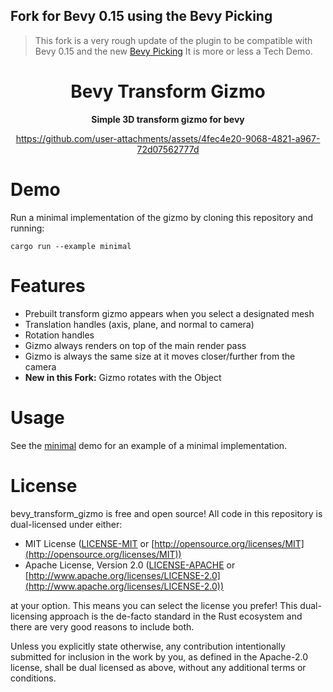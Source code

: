
## Fork for Bevy 0.15 using the Bevy Picking
> This fork is a very rough update of the plugin to be compatible with Bevy 0.15 and the new [Bevy Picking](https://docs.rs/bevy/latest/bevy/picking/index.html) 
It is more or less a Tech Demo.


<div align="center">
    
# Bevy Transform Gizmo


**Simple 3D transform gizmo for bevy**

https://github.com/user-attachments/assets/4fec4e20-9068-4821-a967-72d07562777d


</div>


# Demo

Run a minimal implementation of the gizmo by cloning this repository and running:

```shell
cargo run --example minimal
```

# Features

* Prebuilt transform gizmo appears when you select a designated mesh
* Translation handles (axis, plane, and normal to camera)
* Rotation handles
* Gizmo always renders on top of the main render pass
* Gizmo is always the same size at it moves closer/further from the camera
* **New in this Fork:** Gizmo rotates with the Object

# Usage

See the [minimal](examples/minimal.rs) demo for an example of a minimal implementation.

# License

bevy_transform_gizmo is free and open source! All code in this repository is dual-licensed under either:

* MIT License ([LICENSE-MIT](LICENSE-MIT) or [http://opensource.org/licenses/MIT](http://opensource.org/licenses/MIT))
* Apache License, Version 2.0 ([LICENSE-APACHE](LICENSE-APACHE) or [http://www.apache.org/licenses/LICENSE-2.0](http://www.apache.org/licenses/LICENSE-2.0))

at your option. This means you can select the license you prefer! This dual-licensing approach is the de-facto standard in the Rust ecosystem and there are very good reasons to include both.

Unless you explicitly state otherwise, any contribution intentionally submitted for inclusion in the work by you, as defined in the Apache-2.0 license, shall be dual licensed as above, without any additional terms or conditions.
